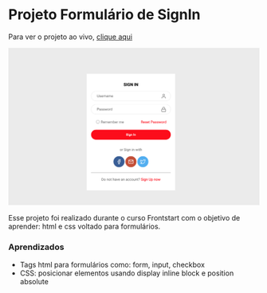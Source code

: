 # Projeto Formulário de SignIn

Para ver o projeto ao vivo, [clique aqui ](https://isadorastan.github.io/signinform/)

![Projeto Preview](https://github.com/isadorastan/signinform/blob/master/assets/project-preview.png?raw=true)

Esse projeto foi realizado durante o curso Frontstart com o objetivo de aprender: html e css voltado para formulários. 

### Aprendizados
- Tags html para formulários como: form, input, checkbox
- CSS: posicionar elementos usando display inline block e position absolute
